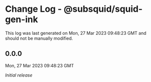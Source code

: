 # Change Log - @subsquid/squid-gen-ink

This log was last generated on Mon, 27 Mar 2023 09:48:23 GMT and should not be manually modified.

## 0.0.0
Mon, 27 Mar 2023 09:48:23 GMT

_Initial release_

